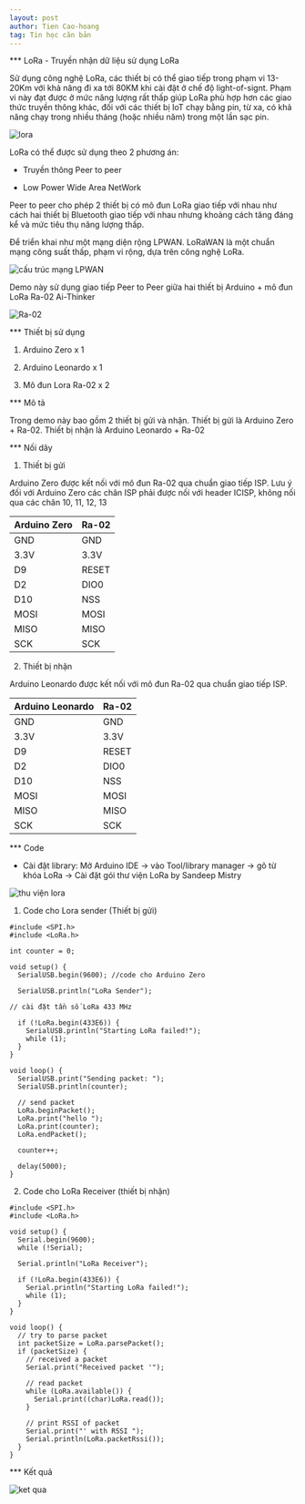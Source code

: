 ```yaml
---
layout: post
author: Tien Cao-hoang
tag: Tin học căn bản
---
```

*** LoRa - Truyền nhận dữ liệu sử dụng LoRa

Sử dụng công nghệ LoRa, các thiết bị có thể giao tiếp trong phạm vi 13-20Km với khả năng đi xa tới 80KM khi cài đặt ở chế độ light-of-signt. Phạm vi này đạt được ở mức năng lượng rất thấp giúp LoRa phù hợp hơn các giao thức truyền thông khác, đối với các thiết bị IoT chạy bằng pin, từ xa, có khả năng chạy trong nhiều tháng (hoặc nhiều năm) trong một lần sạc pin.

![lora](/images/LoRa-COmpared-to-others.png)

LoRa có thể được sử dụng theo 2 phương án:

- Truyền thông Peer to peer

- Low Power Wide Area NetWork

Peer to peer cho phép 2 thiết bị có mô đun LoRa giao tiếp với nhau như cách hai thiết bị Bluetooth giao tiếp với nhau nhưng khoảng cách tăng đáng kể và mức tiêu thụ năng lượng thấp.

Để triển khai như một mạng diện rộng LPWAN. LoRaWAN là một chuẩn mạng công suất thấp, phạm vi rộng, dựa trên công nghệ LoRa.

![cấu trúc mạng LPWAN](/images/LoRaWAN-Network-Architecture.png) 

Demo này sử dụng giao tiếp Peer to Peer giữa hai thiết bị Arduino + mô đun LoRa Ra-02 Ai-Thinker

![Ra-02](/images/ra-02.png)

*** Thiết bị sử dụng

1. Arduino Zero x 1

2. Arduino Leonardo x 1

3. Mô đun Lora Ra-02 x 2

*** Mô tả

Trong demo này bao gồm 2 thiết bị gửi và nhận. Thiết bị gửi là Arduino Zero + Ra-02. Thiết bị nhận là Arduino Leonardo + Ra-02

*** Nối dây

1. Thiết bị gửi

Arduino Zero được kết nối với mô đun Ra-02 qua chuẩn  giao tiếp ISP. Lưu ý đối với Arduino Zero các chân ISP phải được nối với header ICISP, không nối qua các chân 10, 11, 12, 13

|Arduino Zero |Ra-02|
|-------------|-----|
|GND          |GND  |
|3.3V         |3.3V |
|D9           |RESET|
|D2           |DIO0 |
|D10          |NSS  |
|MOSI         |MOSI |
|MISO         |MISO |
|SCK          |SCK  |

2. Thiết bị nhận

Arduino Leonardo được kết nối với mô đun Ra-02 qua chuẩn  giao tiếp ISP.

|Arduino Leonardo |Ra-02|
|-------------|-----|
|GND          |GND  |
|3.3V         |3.3V |
|D9           |RESET|
|D2           |DIO0 |
|D10          |NSS  |
|MOSI         |MOSI |
|MISO         |MISO |
|SCK          |SCK  |

*** Code

- Cài đặt library: Mở Arduino IDE -> vào Tool/library manager -> gõ từ khóa LoRa -> Cài đặt gói thư viện LoRa by Sandeep Mistry

![thu viện lora](/images/thu-vien-lora.png)

1. Code cho Lora sender (Thiết bị gửi)
~~~
#include <SPI.h>
#include <LoRa.h>

int counter = 0;

void setup() {
  SerialUSB.begin(9600); //code cho Arduino Zero

  SerialUSB.println("LoRa Sender");

// cài đặt tần số LoRa 433 MHz

  if (!LoRa.begin(433E6)) {
    SerialUSB.println("Starting LoRa failed!");
    while (1);
  }
}

void loop() {
  SerialUSB.print("Sending packet: ");
  SerialUSB.println(counter);

  // send packet
  LoRa.beginPacket();
  LoRa.print("hello ");
  LoRa.print(counter);
  LoRa.endPacket();

  counter++;

  delay(5000);
}
~~~

2. Code cho LoRa Receiver (thiết bị nhận)

~~~
#include <SPI.h>
#include <LoRa.h>

void setup() {
  Serial.begin(9600);
  while (!Serial);

  Serial.println("LoRa Receiver");

  if (!LoRa.begin(433E6)) {
    Serial.println("Starting LoRa failed!");
    while (1);
  }
}

void loop() {
  // try to parse packet
  int packetSize = LoRa.parsePacket();
  if (packetSize) {
    // received a packet
    Serial.print("Received packet '");

    // read packet
    while (LoRa.available()) {
      Serial.print((char)LoRa.read());
    }

    // print RSSI of packet
    Serial.print("' with RSSI ");
    Serial.println(LoRa.packetRssi());
  }
}
~~~

*** Kết quả


![ket qua](/images/lora-ket-qua.PNG)



